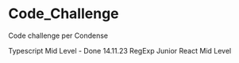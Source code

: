 # Code_Challenge
Code challenge per Condense



Typescript Mid Level - Done 14.11.23
RegExp Junior
React Mid Level
